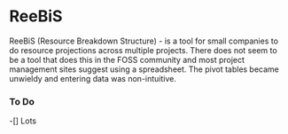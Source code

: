 # ReeBiS

ReeBiS (Resource Breakdown Structure) - is a tool for small companies to do resource projections across multiple projects.  There does not seem to be a tool that does this in the FOSS community and most project management sites suggest using a spreadsheet.  The pivot tables became unwieldy and entering data was non-intuitive.

### To Do
-[] Lots
